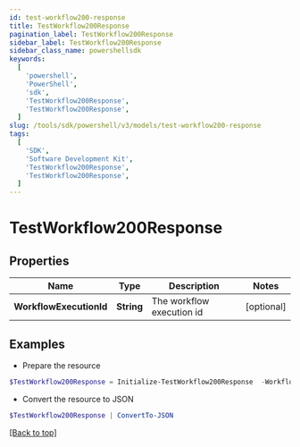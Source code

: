 ```yaml
---
id: test-workflow200-response
title: TestWorkflow200Response
pagination_label: TestWorkflow200Response
sidebar_label: TestWorkflow200Response
sidebar_class_name: powershellsdk
keywords:
  [
    'powershell',
    'PowerShell',
    'sdk',
    'TestWorkflow200Response',
    'TestWorkflow200Response',
  ]
slug: /tools/sdk/powershell/v3/models/test-workflow200-response
tags:
  [
    'SDK',
    'Software Development Kit',
    'TestWorkflow200Response',
    'TestWorkflow200Response',
  ]
---
```


# TestWorkflow200Response

## Properties

| Name | Type | Description | Notes |
| --- | --- | --- | --- |
| **WorkflowExecutionId** | **String** | The workflow execution id | [optional] |

## Examples

- Prepare the resource

```powershell
$TestWorkflow200Response = Initialize-TestWorkflow200Response  -WorkflowExecutionId 0e11cefa-96e7-4b67-90d0-065bc1da5753
```

- Convert the resource to JSON

```powershell
$TestWorkflow200Response | ConvertTo-JSON
```

[[Back to top]](#)
